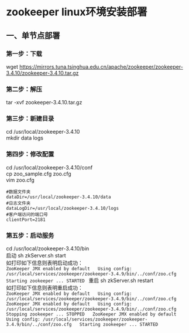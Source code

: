 # zookeeper linux环境安装部署
## 一、单节点部署
### 第一步：下载
wget https://mirrors.tuna.tsinghua.edu.cn/apache/zookeeper/zookeeper-3.4.10/zookeeper-3.4.10.tar.gz
### 第二步：解压
tar -xvf zookeeper-3.4.10.tar.gz
### 第三步：新建目录
cd /usr/local/zookeeper-3.4.10  
mkdir data logs
### 第四步：修改配置
cd /usr/local/zookeeper-3.4.10/conf  
cp zoo_sample.cfg zoo.cfg  
vim zoo.cfg   
```
#数据文件夹  
dataDir=/usr/local/zookeeper-3.4.10/data  
#日志文件夹  
dataLogDir=/usr/local/zookeeper-3.4.10/logs  
#客户端访问的端口号  
clientPort=2181  
```
### 第五步：启动服务
cd /usr/local/zookeeper-3.4.10/bin  
启动 sh zkServer.sh start  
    如打印如下信息则表明启动成功：  
    ```
    ZooKeeper JMX enabled by default  
    Using config: /usr/local/services/zookeeper/zookeeper-3.4.9/bin/../conf/zoo.cfg  
    Starting zookeeper ... STARTED 
    ```
重启 sh zkServer.sh restart  
    如打印如下信息则表明重启成功：  
    ```
    ZooKeeper JMX enabled by default  
    Using config: /usr/local/services/zookeeper/zookeeper-3.4.9/bin/../conf/zoo.cfg  
    ZooKeeper JMX enabled by default  
    Using config: /usr/local/services/zookeeper/zookeeper-3.4.9/bin/../conf/zoo.cfg  
    Stopping zookeeper ... STOPPED  
    ZooKeeper JMX enabled by default  
    Using config: /usr/local/services/zookeeper/zookeeper-3.4.9/bin/../conf/zoo.cfg  
    Starting zookeeper ... STARTED  
    ```
    
